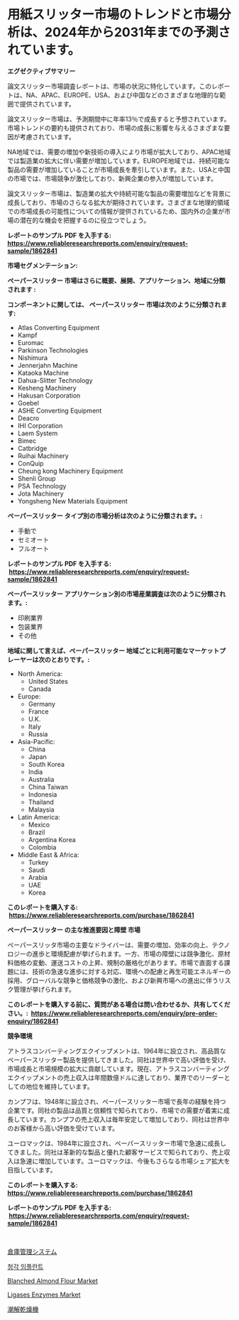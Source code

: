 <p><h1>用紙スリッター市場のトレンドと市場分析は、2024年から2031年までの予測されています。</h1></p><p><strong>エグゼクティブサマリー</strong></p>
<p><p>論文スリッター市場調査レポートは、市場の状況に特化しています。このレポートは、NA、APAC、EUROPE、USA、および中国などのさまざまな地理的な範囲で提供されています。</p><p>論文スリッター市場は、予測期間中に年率13％で成長すると予想されています。市場トレンドの要約も提供されており、市場の成長に影響を与えるさまざまな要因が考慮されています。</p><p>NA地域では、需要の増加や新技術の導入により市場が拡大しており、APAC地域では製造業の拡大に伴い需要が増加しています。EUROPE地域では、持続可能な製品の需要が増加していることが市場成長を牽引しています。また、USAと中国の市場では、市場競争が激化しており、新興企業の参入が増加しています。</p><p>論文スリッター市場は、製造業の拡大や持続可能な製品の需要増加などを背景に成長しており、市場のさらなる拡大が期待されています。さまざまな地理的領域での市場成長の可能性についての情報が提供されているため、国内外の企業が市場の潜在的な機会を把握するのに役立つでしょう。</p></p>
<p><strong>レポートのサンプル PDF を入手する: <a href="https://www.reliableresearchreports.com/enquiry/request-sample/1862841">https://www.reliableresearchreports.com/enquiry/request-sample/1862841</a></strong></p>
<p><strong>市場セグメンテーション:</strong></p>
<p><strong> ペーパースリッター 市場はさらに概要、展開、アプリケーション、地域に分類されます :</strong></p>
<p><strong>コンポーネントに関しては、 ペーパースリッター 市場は次のように分類されます: &nbsp;</strong></p>
<p><ul><li>Atlas Converting Equipment</li><li>Kampf</li><li>Euromac</li><li>Parkinson Technologies</li><li>Nishimura</li><li>Jennerjahn Machine</li><li>Kataoka Machine</li><li>Dahua-Slitter Technology</li><li>Kesheng Machinery</li><li>Hakusan Corporation</li><li>Goebel</li><li>ASHE Converting Equipment</li><li>Deacro</li><li>IHI Corporation</li><li>Laem System</li><li>Bimec</li><li>Catbridge</li><li>Ruihai Machinery</li><li>ConQuip</li><li>Cheung kong Machinery Equipment</li><li>Shenli Group</li><li>PSA Technology</li><li>Jota Machinery</li><li>Yongsheng New Materials Equipment</li></ul></p>
<p><strong> ペーパースリッター タイプ別の市場分析は次のように分類されます。:</strong></p>
<p><ul><li>手動で</li><li>セミオート</li><li>フルオート</li></ul></p>
<p><strong>レポートのサンプル PDF を入手する: &nbsp;<a href="https://www.reliableresearchreports.com/enquiry/request-sample/1862841">https://www.reliableresearchreports.com/enquiry/request-sample/1862841</a></strong></p>
<p><strong> ペーパースリッター アプリケーション別の市場産業調査は次のように分類されます。:</strong></p>
<p><ul><li>印刷業界</li><li>包装業界</li><li>その他</li></ul></p>
<p><strong>地域に関して言えば、ペーパースリッター 地域ごとに利用可能なマーケットプレーヤーは次のとおりです。:</strong></p>
<p><ul>
    <li>
        North America:
        <ul>
            <li>United States</li>
            <li>Canada</li>
        </ul>
    </li>
    <li>
        Europe:
        <ul>
            <li>Germany</li>
            <li>France</li>
            <li>U.K.</li>
            <li>Italy</li>
            <li>Russia</li>
        </ul>
    </li>
    <li>
        Asia-Pacific:
        <ul>
            <li>China</li>
            <li>Japan</li>
            <li>South Korea</li>
            <li>India</li>
            <li>Australia</li>
            <li>China Taiwan</li>
            <li>Indonesia</li>
            <li>Thailand</li>
            <li>Malaysia</li>
        </ul>
    </li>
    <li>
        Latin America:
        <ul>
            <li>Mexico</li>
            <li>Brazil</li>
            <li>Argentina Korea</li>
            <li>Colombia</li>
        </ul>
    </li>
    <li>
        Middle East & Africa:
        <ul>
            <li>Turkey</li>
            <li>Saudi</li>
            <li>Arabia</li>
            <li>UAE</li>
            <li>Korea</li>
        </ul>
    </li>
    </ul></p>
<p><strong>このレポートを購入する: &nbsp;<a href="https://www.reliableresearchreports.com/purchase/1862841">https://www.reliableresearchreports.com/purchase/1862841</a></strong></p>
<p><strong>ペーパースリッター の主な推進要因と障壁 市場</strong></p>
<p><p>ペーパースリッタ市場の主要なドライバーは、需要の増加、効率の向上、テクノロジーの進歩と環境配慮が挙げられます。一方、市場の障壁には競争激化、原材料価格の変動、運送コストの上昇、規制の厳格化があります。市場で直面する課題には、技術の急速な進歩に対する対応、環境への配慮と再生可能エネルギーの採用、グローバルな競争と価格競争の激化、および新興市場への進出に伴うリスク管理が挙げられます。</p></p>
<p><strong>このレポートを購入する前に、質問がある場合は問い合わせるか、共有してください。:&nbsp; <a href="https://www.reliableresearchreports.com/enquiry/pre-order-enquiry/1862841">https://www.reliableresearchreports.com/enquiry/pre-order-enquiry/1862841</a></strong></p>
<p><strong>競争環境</strong></p>
<p><p>アトラスコンバーティングエクイップメントは、1964年に設立され、高品質なペーパースリッター製品を提供してきました。同社は世界中で高い評価を受け、市場成長と市場規模の拡大に貢献しています。現在、アトラスコンバーティングエクイップメントの売上収入は年間数億ドルに達しており、業界でのリーダーとしての地位を維持しています。</p><p>カンプフは、1948年に設立され、ペーパースリッター市場で長年の経験を持つ企業です。同社の製品は品質と信頼性で知られており、市場での需要が着実に成長しています。カンプフの売上収入は毎年安定して増加しており、同社は世界中のお客様から高い評価を受けています。</p><p>ユーロマックは、1984年に設立され、ペーパースリッター市場で急速に成長してきました。同社は革新的な製品と優れた顧客サービスで知られており、売上収入は急速に増加しています。ユーロマックは、今後もさらなる市場シェア拡大を目指しています。</p></p>
<p><strong>このレポートを購入する: &nbsp; <a href="https://www.reliableresearchreports.com/purchase/1862841">https://www.reliableresearchreports.com/purchase/1862841</a></strong></p>
<p><strong>レポートのサンプル PDF を入手する: &nbsp;<a href="https://www.reliableresearchreports.com/enquiry/request-sample/1862841">https://www.reliableresearchreports.com/enquiry/request-sample/1862841</a></strong><strong></strong></p>
<p>&nbsp;</p>
<p><p><a href="https://medium.com/@abdielkilback/%E5%80%89%E5%BA%AB%E5%88%B6%E5%BE%A1%E3%82%B7%E3%82%B9%E3%83%86%E3%83%A0%E5%B8%82%E5%A0%B4-%E7%AB%B6%E4%BA%89%E5%88%86%E6%9E%90-%E5%B8%82%E5%A0%B4%E3%83%88%E3%83%AC%E3%83%B3%E3%83%89-2031%E5%B9%B4%E3%81%BE%E3%81%A7%E3%81%AE%E4%BA%88%E6%B8%AC-90971006b541">倉庫管理システム</a></p><p><a href="https://medium.com/@kellylyncyh543964/%EC%B2%AD%EA%B0%81-%EC%9E%84%ED%94%8C%EB%9E%80%ED%8A%B8-%EC%8B%9C%EC%9E%A5-%EB%B6%84%EC%84%9D-%EA%B7%B8%EA%B2%83%EC%9D%98-cagr-%EC%8B%9C%EC%9E%A5-%EC%84%B8%EB%B6%84%ED%99%94-%EB%B0%8F-%EC%A0%84-%EC%84%B8%EA%B3%84-%EC%82%B0%EC%97%85-%EA%B0%9C%EC%9A%94-2f4ecaa97b6b">청각 임플란트</a></p><p><a href="https://view.publitas.com/reportprime-1/blanched-almond-flour-market-size-2024-2031-global-industrial-analysis-key-geographical-regions-market-share-top-key-players-product-types-and-forecast-research-report/">Blanched Almond Flour Market</a></p><p><a href="https://github.com/Krish2023na/Market-Research-Report-List-3/blob/main/ligases-enzymes-market.md">Ligases Enzymes Market</a></p><p><a href="https://github.com/cnnriuez22368/Market-Research-Report-List-1/blob/main/9553292192112.md">潮解乾燥機</a></p></p>